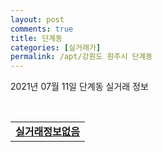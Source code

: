 ```yaml
---
layout: post
comments: true
title: 단계동
categories: [실거래가]
permalink: /apt/강원도 원주시 단계동
---
```


2021년 07월 11일 단계동 실거래 정보

<script type="text/javascript">
  google.charts.load('current', {'packages':['corechart']});
  google.charts.setOnLoadCallback(drawChart);

  function drawChart() {
    var data = google.visualization.arrayToDataTable([['거래일', '매매', '전월세', '전매'], ['20-07', 74, 44, 5], ['20-08', 51, 38, 15], ['20-09', 63, 50, 20], ['20-10', 61, 69, 32], ['20-11', 116, 81, 34], ['20-12', 141, 72, 33], ['21-01', 111, 86, 6], ['21-02', 100, 87, 5], ['21-03', 103, 75, 4], ['21-04', 69, 47, 1], ['21-05', 90, 57, 0], ['21-06', 78, 23, 0], ['21-07', 12, 6, 0]]);

    var options = {
      title: '최근 1년간 유형별 거래량 추이',
      legend: { position: 'bottom' }
    };

    var chart = new google.visualization.LineChart(document.getElementById('columnchart_material'));
    chart.draw(data, (options));년간 
  }
</script>

<div id="columnchart_material" style="width: 95%; margin-left: -35px; display: block"></div>
<br>
<table>
  <tr>
    <td colspan="4" style="font-weight: bold;"><a href="https://search.naver.com/search.naver?query=단계동 실거래정보없음">실거래정보없음</a></td>
  </tr>
    
</table>
    
